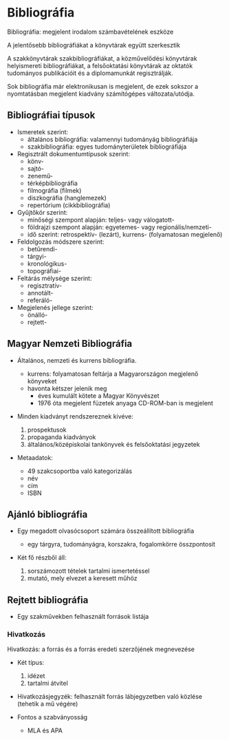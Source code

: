 # Bibliográfia

Bibliográfia: megjelent irodalom számbavételének eszköze

A jelentősebb bibliográfiákat a könyvtárak együtt szerkesztik

A szakkönyvtárak szakbibliográfiákat, a közművelődési könyvtárak helyismereti bibliográfiákat, a felsőoktatási könyvtárak az oktatók tudományos publikációit és a diplomamunkát regisztrálják.

Sok bibliográfia már elektronikusan is megjelent, de ezek sokszor a nyomtatásban megjelent kiadvány számítógépes változata/utódja.

## Bibliográfiai típusok

- Ismeretek szerint:
  - általános bibliográfia: valamennyi tudományág bibliográfiája
  - szakbibliográfia: egyes tudományterületek bibliográfiája
- Regisztrált dokumentumtípusok szerint:
  - könv-
  - sajtó-
  - zenemű-
  - térképbibliográfia
  - filmográfia (filmek)
  - diszkográfia (hanglemezek)
  - repertórium (cikkbibliográfia)
- Gyűjtőkör szerint:
  - minőségi szempont alapján: teljes- vagy válogatott-
  - földrajzi szempont alapján: egyetemes- vagy regionális/nemzeti-
  - idő szerint: retrospektív- (lezárt), kurrens- (folyamatosan megjelenő)
- Feldolgozás módszere szerint:
  - betűrendi-
  - tárgyi-
  - kronológikus-
  - topográfiai-
- Feltárás mélysége szerint:
  - regisztratív-
  - annotált-
  - referáló-
- Megjelenés jellege szerint:
  - önálló-
  - rejtett-

## Magyar Nemzeti Bibliográfia

- Általános, nemzeti és kurrens bibliográfia.

  - kurrens: folyamatosan feltárja a Magyarországon megjelenő könyveket
  - havonta kétszer jelenik meg
    - éves kumulált kötete a Magyar Könyvészet
    - 1976 óta megjelent füzetek anyaga CD-ROM-ban is megjelent

- Minden kiadványt rendszereznek kivéve:

  1. prospektusok
  1. propaganda kiadványok
  1. általános/középiskolai tankönyvek és felsőoktatási jegyzetek

- Metaadatok:
  - 49 szakcsoportba való kategorizálás
  - név
  - cím
  - ISBN

## Ajánló bibliográfia

- Egy megadott olvasócsoport számára összeállított bibliográfia

  - egy tárgyra, tudományágra, korszakra, fogalomkörre összpontosít

- Két fő részből áll:
  1. sorszámozott tételek tartalmi ismertetéssel
  1. mutató, mely elvezet a keresett műhöz

## Rejtett bibliográfia

- Egy szakművekben felhasznált források listája

### Hivatkozás

Hivatkozás: a forrás és a forrás eredeti szerzőjének megnevezése

- Két típus:

  1. idézet
  1. tartalmi átvitel

- Hivatkozásjegyzék: felhasznált forrás lábjegyzetben való közlése (tehetik a mű végére)

- Fontos a szabványosság
  - MLA és APA
